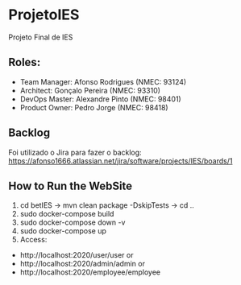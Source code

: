 # ProjetoIES
Projeto Final de IES

## Roles:

- Team Manager: Afonso Rodrigues (NMEC: 93124)
- Architect: Gonçalo Pereira (NMEC: 93310)
- DevOps Master: Alexandre Pinto (NMEC: 98401)
- Product Owner: Pedro Jorge (NMEC: 98418)


## Backlog

Foi utilizado o Jira para fazer o backlog: https://afonso1666.atlassian.net/jira/software/projects/IES/boards/1


## How to Run the WebSite

1. cd betIES -> mvn clean package -DskipTests -> cd ..
2. sudo docker-compose build
3. sudo docker-compose down -v
4. sudo docker-compose up
5. Access:
  - http://localhost:2020/user/user
  or
  - http://localhost:2020/admin/admin
  or
  - http://localhost:2020/employee/employee
